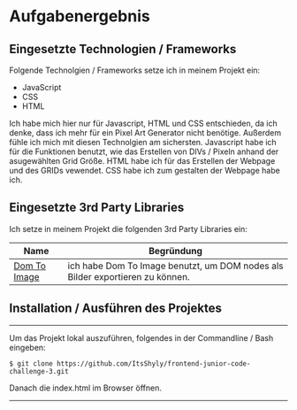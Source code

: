 # Aufgabenergebnis

## Eingesetzte Technologien / Frameworks

Folgende Technolgien / Frameworks setze ich in meinem Projekt ein:

- JavaScript
- CSS 
- HTML

Ich habe mich hier nur für Javascript, HTML und CSS entschieden, da ich denke, dass ich mehr für ein Pixel Art Generator nicht benötige.
Außerdem fühle ich mich mit diesen Technolgien am sichersten. 
Javascript habe ich für die Funktionen benutzt, wie das Erstellen von DIVs / Pixeln anhand der asugewählten Grid Größe.
HTML habe ich für das Erstellen der Webpage und des GRIDs vewendet. 
CSS habe ich zum gestalten der Webpage habe ich.
## Eingesetzte 3rd Party Libraries

Ich setze in meinem Projekt die folgenden 3rd Party Libraries ein:

Name | Begründung
--- | ---
[Dom To Image](https://github.com/tsayen/dom-to-image) | ich habe Dom To Image benutzt, um DOM nodes als Bilder exportieren zu können.


## Installation / Ausführen des Projektes


---

Um das Projekt lokal auszuführen, folgendes in der Commandline / Bash eingeben:

```console
$ git clone https://github.com/ItsShyly/frontend-junior-code-challenge-3.git
```
Danach die index.html im Browser öffnen.

---
